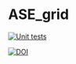 # ASE_grid

[![Unit tests](https://github.com/Pathey70/ASE_grid/actions/workflows/unit-tests.yml/badge.svg)](https://github.com/Pathey70/ASE_grid/actions/workflows/unit-tests.yml)

[![DOI](https://zenodo.org/badge/598226969.svg)](https://zenodo.org/badge/latestdoi/598226969)
